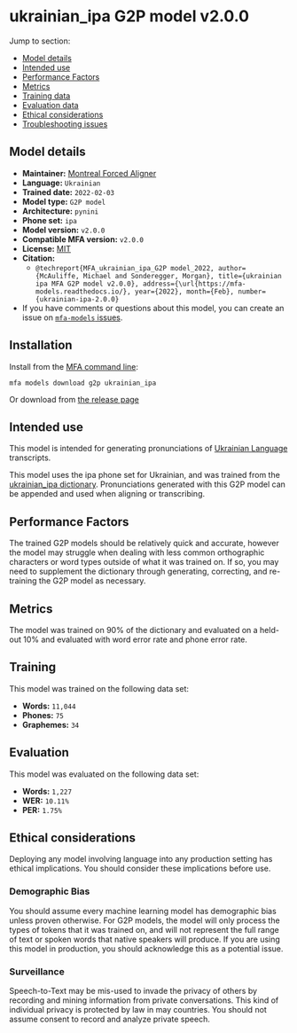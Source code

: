 
# ukrainian_ipa G2P model v2.0.0

Jump to section:

- [Model details](#model-details)
- [Intended use](#intended-use)
- [Performance Factors](#performance-factors)
- [Metrics](#metrics)
- [Training data](#training-data)
- [Evaluation data](#evaluation-data)
- [Ethical considerations](#ethical-considerations)
- [Troubleshooting issues](#troubleshooting-issues)

## Model details

- **Maintainer:** [Montreal Forced Aligner](https://montreal-forced-aligner.readthedocs.io/)
- **Language:** `Ukrainian`
- **Trained date:** `2022-02-03`
- **Model type:** `G2P model`
- **Architecture:** `pynini`
- **Phone set:** `ipa`
- **Model version:** `v2.0.0`
- **Compatible MFA version:** `v2.0.0`
- **License:** [MIT](https://github.com/MontrealCorpusTools/mfa-models/tree/main/g2p/ukrainian/ipa/v2.0.0/LICENSE)
- **Citation:**
  - `@techreport{MFA_ukrainian_ipa_G2P model_2022, author={McAuliffe, Michael and Sonderegger, Morgan}, title={ukrainian ipa MFA G2P model v2.0.0}, address={\url{https://mfa-models.readthedocs.io/}, year={2022}, month={Feb}, number={ukrainian-ipa-2.0.0}`
- If you have comments or questions about this model, you can create an issue on [`mfa-models` issues](https://github.com/MontrealCorpusTools/mfa-models/issues).

## Installation

Install from the [MFA command line](https://montreal-forced-aligner.readthedocs.io/en/latest/user_guide/models/index.html):

```
mfa models download g2p ukrainian_ipa
```

Or download from [the release page](https://github.com/MontrealCorpusTools/mfa-models/releases/tag/g2p-ukrainian_ipa-v2.0.0)

## Intended use

This model is intended for generating pronunciations of [Ukrainian Language](https://en.wikipedia.org/wiki/Ukrainian_language) transcripts.

This model uses the ipa phone set for Ukrainian, and was trained from the [ukrainian_ipa dictionary](https://github.com/MontrealCorpusTools/mfa-models/blob/main/dictionary/ukrainian_ipa.dict).
Pronunciations generated with this G2P model can be appended and used when aligning or transcribing.

## Performance Factors

The trained G2P models should be relatively quick and accurate, however the model may struggle when dealing with less common orthographic characters or word types outside of what it was trained on.
If so, you may need to supplement the dictionary through generating, correcting, and re-training the G2P model as necessary.

## Metrics

The model was trained on 90% of the dictionary and evaluated on a held-out 10% and evaluated with word error rate and phone error rate.

## Training

This model was trained on the following data set:


* **Words:** `11,044`
* **Phones:** `75`
* **Graphemes:** `34`

## Evaluation

This model was evaluated on the following data set:


* **Words:** `1,227`
* **WER:** `10.11%`
* **PER:** `1.75%`

## Ethical considerations

Deploying any model involving language into any production setting has ethical implications. You should consider these implications before use.

### Demographic Bias

You should assume every machine learning model has demographic bias unless proven otherwise.
For G2P models, the model will only process the types of tokens that it was trained on, and will not represent the full range of text or spoken words that
native speakers will produce.
If you are using this model in production, you should acknowledge this as a potential issue.

### Surveillance

Speech-to-Text may be mis-used to invade the privacy of others by recording and mining information from private conversations.
This kind of individual privacy is protected by law in may countries.
You should not assume consent to record and analyze private speech.

